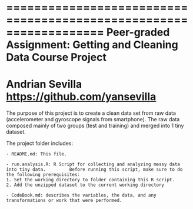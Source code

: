 ==================================================================
Peer-graded Assignment: Getting and Cleaning Data Course Project
==================================================================
Andrian Sevilla
https://github.com/yansevilla
==================================================================

The purpose of this project is to create a clean data set from raw data (accelerometer and gyroscope signals from smartphone). The raw data composed mainly of two groups (test and training) and merged into 1 tiny dataset.

The project folder includes:

    - README.md: This file.

    - run.analysis.R: R Script for collecting and analyzing messy data into tiny data.         Before running this script, make sure to do the following prerequisites:
    1. Set the working directory to folder containing this R script.
    2. Add the unzipped dataset to the current working directory

    - CodeBook.md: describes the variables, the data, and any transformations or work that were performed.